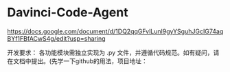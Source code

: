 # Davinci-Code-Agent

https://docs.google.com/document/d/1DQ2qqGFvlLunl9gyYSguhJGcIG74aqBYf1FBfACwS4g/edit?usp=sharing

开发要求： 各功能模块需独立实现为 .py 文件，并遵循代码规范。如有疑问，请在文档中提出。(先学一下github的用法，项目地址：
